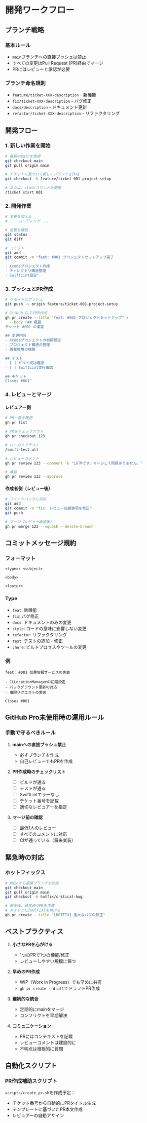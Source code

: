 # 開発ワークフロー

## ブランチ戦略

### 基本ルール
- `main`ブランチへの直接プッシュは禁止
- すべての変更はPull Request (PR)経由でマージ
- PRにはレビューと承認が必要

### ブランチ命名規則
- `feature/ticket-XXX-description` - 新機能
- `fix/ticket-XXX-description` - バグ修正
- `docs/description` - ドキュメント更新
- `refactor/ticket-XXX-description` - リファクタリング

## 開発フロー

### 1. 新しい作業を開始

```bash
# 最新のmainを取得
git checkout main
git pull origin main

# チケットに基づいて新しいブランチを作成
git checkout -b feature/ticket-001-project-setup

# または、slashコマンドを使用
/ticket start 001
```

### 2. 開発作業

```bash
# 変更を加える
# ... コーディング ...

# 変更を確認
git status
git diff

# コミット
git add .
git commit -m "feat: #001 プロジェクトセットアップ完了

- Xcodeプロジェクト作成
- ディレクトリ構造整理
- SwiftLint設定"
```

### 3. プッシュとPR作成

```bash
# リモートにプッシュ
git push -u origin feature/ticket-001-project-setup

# GitHub CLIでPR作成
gh pr create --title "feat: #001 プロジェクトセットアップ" \
  --body "## 概要
チケット #001 の実装

## 変更内容
- Xcodeプロジェクトの初期設定
- プロジェクト構造の整理
- 開発環境の構築

## テスト
- [ ] ビルド成功確認
- [ ] SwiftLint実行確認

## チケット
Closes #001"
```

### 4. レビューとマージ

#### レビュアー側
```bash
# PR一覧を確認
gh pr list

# PRをチェックアウト
gh pr checkout 123

# ローカルでテスト
/swift-test all

# レビューコメント
gh pr review 123 --comment -b "LGTMです。マージして問題ありません。"

# 承認
gh pr review 123 --approve
```

#### 作成者側（レビュー後）
```bash
# フィードバックに対応
git add .
git commit -m "fix: レビュー指摘事項を修正"
git push

# マージ（レビュー承認後）
gh pr merge 123 --squash --delete-branch
```

## コミットメッセージ規約

### フォーマット
```
<type>: <subject>

<body>

<footer>
```

### Type
- `feat`: 新機能
- `fix`: バグ修正
- `docs`: ドキュメントのみの変更
- `style`: コードの意味に影響しない変更
- `refactor`: リファクタリング
- `test`: テストの追加・修正
- `chore`: ビルドプロセスやツールの変更

### 例
```
feat: #001 位置情報サービスの実装

- CLLocationManagerの初期設定
- バックグラウンド更新の対応
- 権限リクエストの実装

Closes #001
```

## GitHub Pro未使用時の運用ルール

### 手動で守るべきルール
1. **mainへの直接プッシュ禁止**
   - 必ずブランチを作成
   - 自己レビューでもPRを作成

2. **PR作成時のチェックリスト**
   - [ ] ビルドが通る
   - [ ] テストが通る
   - [ ] SwiftLintエラーなし
   - [ ] チケット番号を記載
   - [ ] 適切なレビュアーを指定

3. **マージ前の確認**
   - [ ] 最低1人のレビュー
   - [ ] すべてのコメントに対応
   - [ ] CIが通っている（将来実装）

## 緊急時の対応

### ホットフィックス
```bash
# mainから直接ブランチを作成
git checkout main
git pull origin main
git checkout -b hotfix/critical-bug

# 修正後、通常通りPRを作成
# タイトルに[HOTFIX]を付ける
gh pr create --title "[HOTFIX] 重大なバグの修正"
```

## ベストプラクティス

1. **小さなPRを心がける**
   - 1つのPRで1つの機能/修正
   - レビューしやすい規模に保つ

2. **早めのPR作成**
   - WIP（Work In Progress）でも早めに共有
   - `gh pr create --draft`でドラフトPR作成

3. **継続的な統合**
   - 定期的にmainをマージ
   - コンフリクトを早期解決

4. **コミュニケーション**
   - PRにはコンテキストを記載
   - レビューコメントは建設的に
   - 不明点は積極的に質問

## 自動化スクリプト

### PR作成補助スクリプト
`scripts/create_pr.sh`を作成予定：
- チケット番号から自動的にPRタイトル生成
- テンプレートに基づいたPR本文作成
- レビュアーの自動アサイン